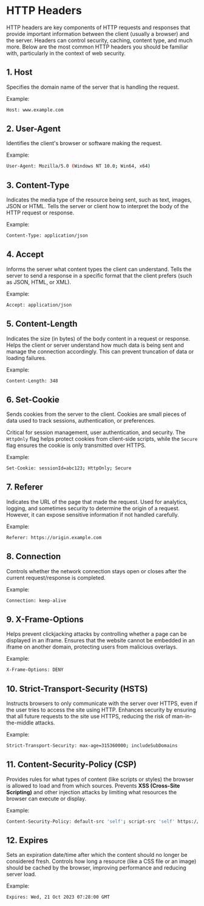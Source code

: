 # HTTP Headers

HTTP headers are key components of HTTP requests and responses that provide important information between the client (usually a browser) and the server. Headers can control security, caching, content type, and much more. Below are the most common HTTP headers you should be familiar with, particularly in the context of web security.

## 1. Host

Specifies the domain name of the server that is handling the request.

Example:&#x20;

```bash
Host: www.example.com
```

## 2. User-Agent

Identifies the client's browser or software making the request.

Example:

```bash
User-Agent: Mozilla/5.0 (Windows NT 10.0; Win64, x64)
```

## 3. Content-Type

Indicates the media type of the resource being sent, such as text, images, JSON or HTML. Tells the server or client how to interpret the body of the HTTP request or response.

Example:

```bash
Content-Type: application/json
```

## 4. Accept

Informs the server what content types the client can understand. Tells the server to send a response in a specific format that the client prefers (such as JSON, HTML, or XML).

Example:

```bash
Accept: application/json
```

## 5. Content-Length

Indicates the size (in bytes) of the body content in a request or response. Helps the client or server understand how much data is being sent and manage the connection accordingly. This can prevent truncation of data or loading failures.

Example:

```bash
Content-Length: 348
```

## 6. Set-Cookie

Sends cookies from the server to the client. Cookies are small pieces of data used to track sessions, authentication, or preferences.&#x20;

Critical for session management, user authentication, and security. The `HttpOnly` flag helps protect cookies from client-side scripts, while the `Secure` flag ensures the cookie is only transmitted over HTTPS.

Example:

```bash
Set-Cookie: sessionId=abc123; HttpOnly; Secure
```

## 7. Referer

Indicates the URL of the page that made the request. Used for analytics, logging, and sometimes security to determine the origin of a request. However, it can expose sensitive information if not handled carefully.

Example:

```bash
Referer: https://origin.example.com
```

## 8. Connection

Controls whether the network connection stays open or closes after the current request/response is completed.

Example:

```bash
Connection: keep-alive
```

## 9. X-Frame-Options

Helps prevent clickjacking attacks by controlling whether a page can be displayed in an iframe. Ensures that the website cannot be embedded in an iframe on another domain, protecting users from malicious overlays.

Example:

```bash
X-Frame-Options: DENY
```

## 10. Strict-Transport-Security (HSTS)

Instructs browsers to only communicate with the server over HTTPS, even if the user tries to access the site using HTTP. Enhances security by ensuring that all future requests to the site use HTTPS, reducing the risk of man-in-the-middle attacks.

Example:

```bash
Strict-Transport-Security: max-age=315360000; includeSubDomains
```

## 11. Content-Security-Policy (CSP)

Provides rules for what types of content (like scripts or styles) the browser is allowed to load and from which sources. Prevents **XSS (Cross-Site Scripting)** and other injection attacks by limiting what resources the browser can execute or display.

Example:

```bash
Content-Security-Policy: default-src 'self'; script-src 'self' https://trusted-source.com
```

## 12. Expires

Sets an expiration date/time after which the content should no longer be considered fresh. Controls how long a resource (like a CSS file or an image) should be cached by the browser, improving performance and reducing server load.

Example:

```bash
Expires: Wed, 21 Oct 2023 07:28:00 GMT
```
